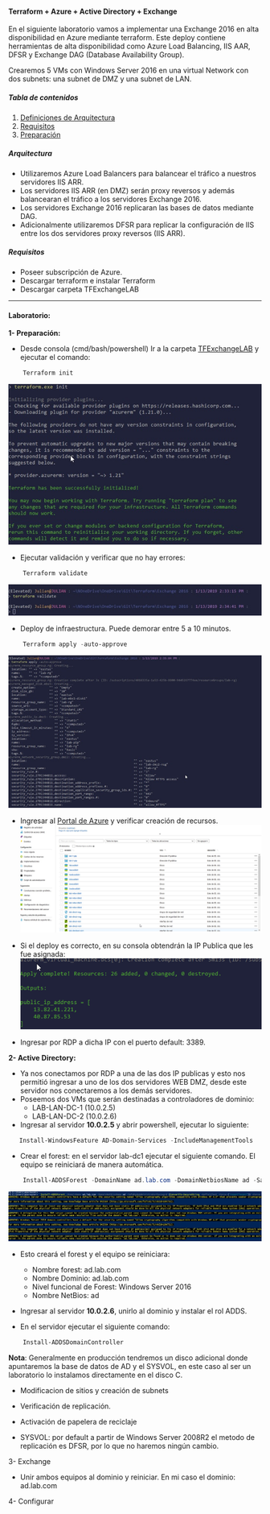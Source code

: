 #### Terraform + Azure + Active Directory + Exchange
En el siguiente laboratorio vamos a implementar una Exchange 2016 en alta disponibilidad en Azure mediante terraform. Este deploy contiene herramientas de alta disponibilidad como Azure Load Balancing, IIS AAR, DFSR y Exchange DAG (Database  Availability Group).

Crearemos 5 VMs con Windows Server 2016 en una virtual Network con dos subnets: una subnet de DMZ y una subnet de LAN.

##### Tabla de contenidos
1. [Definiciones de Arquitectura](Arquitectura)
2. [Requisitos](#Requisitos)
3. [Preparación](#Preparación)

##### Arquitectura
*	Utilizaremos Azure Load Balancers para balancear el tráfico a nuestros servidores IIS ARR.
*	Los servidores IIS ARR (en DMZ) serán proxy reversos y además balancearan el tráfico a los servidores Exchange 2016.
*	Los servidores Exchange 2016 replicaran las bases de datos mediante DAG.
*	Adicionalmente utilizaremos DFSR para replicar la configuración de IIS entre los dos servidores proxy reversos (IIS ARR).


##### Requisitos
*	Poseer subscripción de Azure.
*	Descargar terraform e instalar Terraform
*   Descargar carpeta TFExchangeLAB


---
#### Laboratorio:
**1- Preparación:**
* Desde consola (cmd/bash/powershell) Ir a la carpeta [TFExchangeLAB](https://github.com//TFExChangeLab) y ejecutar el comando:
```Powershell
    Terraform init 
```
![Init](images/init.jpg)
*	Ejecutar validación y verificar que no hay errores: 
```powershell
    Terraform validate 
```
![Validate](images/validate.jpg)
* Deploy de infraestructura. Puede demorar entre 5 a 10 minutos.
```powershell
    Terraform apply -auto-approve
 ```
 ![Deploy](images/apply.jpg)
* Ingresar al [Portal de Azure](https://portal.azure.com) y verificar creación de recursos.
 ![portal](images/recursos.jpg)

* Si el deploy es correcto, en su consola obtendrán la IP Publica que les fue asignada:
![IP](images/ippublica.png)
* Ingresar por RDP a dicha IP con el puerto default: 3389.

**2- Active Directory:**
* Ya nos conectamos por RDP a una de las dos IP publicas y esto nos permitió ingresar a uno de los dos servidores WEB DMZ, desde este servidor nos conectaremos a los demás servidores.
*	Poseemos dos VMs que serán destinadas a controladores de dominio:
    *	LAB-LAN-DC-1 (10.0.2.5)
    *	LAB-LAN-DC-2 (10.0.2.6)
* Ingresar al servidor **10.0.2.5** y abrir powershell, ejecutar lo siguiente:
```Powershell
   Install-WindowsFeature AD-Domain-Services -IncludeManagementTools
```
* Crear el forest: en el servidor lab-dc1 ejecutar el siguiente comando. El equipo se reiniciará de manera automática. 
```Powershell
    Install-ADDSForest -DomainName ad.lab.com -DomainNetbiosName ad -SafeModeAdministratorPassword (ConvertTo-SecureString -AsPlainText -Force ("superClave12")) -Force
```
![InstallForest](images/installforest.jpg)

* Esto creará el forest y el equipo se reiniciara:
    * Nombre forest: ad.lab.com
    * Nombre Dominio: ad.lab.com
    * Nivel funcional de Forest: Windows Server 2016
    * Nombre NetBios: ad
  
* Ingresar al servidor **10.0.2.6**, unirlo al dominio y instalar el rol ADDS.
* En el servidor ejecutar el siguiente comando:
```Powershell
    Install-ADDSDomainController
```

**Nota**: Generalmente en producción tendremos un disco adicional donde apuntaremos la base de datos de AD y el SYSVOL, en este caso al ser un laboratorio  lo instalamos directamente en el disco C.

* Modificacion de sitios y creación de subnets

* Verificación de replicación.
* Activación de papelera de reciclaje
* SYSVOL: por default a partir de Windows Server 2008R2 el metodo de replicación es DFSR, por lo que no haremos ningún cambio.

3- Exchange
*	Unir ambos equipos al dominio y reiniciar. En mi caso el dominio: ad.lab.com


4- Configurar
